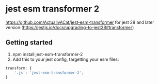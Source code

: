 # jest esm transformer 2

https://github.com/ActuallyACat/jest-esm-transformer for jest 28 and later version (https://jestjs.io/docs/upgrading-to-jest28#transformer)

## Getting started

1. npm install jest-esm-transformer-2
2. Add this to your jest config, targetting your esm files:

```js
transform: {
    '.js': 'jest-esm-transformer-2',
}
```
